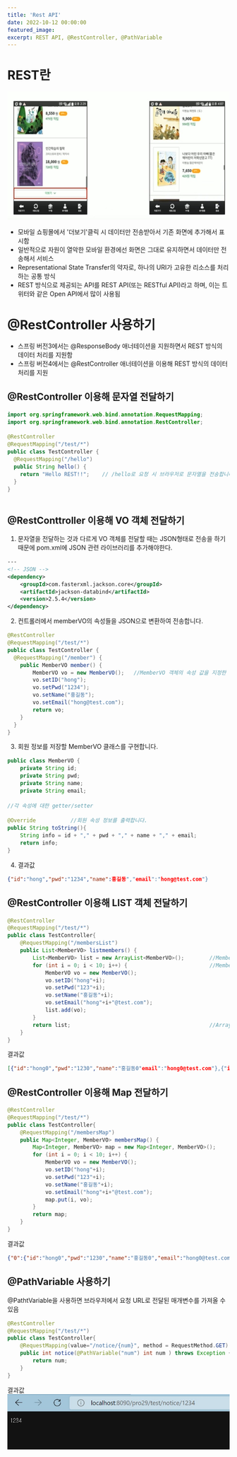 ```yaml
---
title: 'Rest API'
date: 2022-10-12 00:00:00
featured_image: 
excerpt: REST API, @RestController, @PathVariable
---
```


REST란
================

![](/images/Spring_Framework/Rest.jpg)

* 모바일 쇼핑몰에서 '더보기'클릭 시 데이터만 전송받아서 기존 화면에 추가해서 표시함
* 일반적으로 자원이 열악한 모바일 환경에선 화면은 그대로 유지하면서 데이터만 전송해서 서비스
* Representational State Transfer의 약자로, 하나의 URI가 고유한 리소스를 처리하는 공통 방식
* REST 방식으로 제공되는 API를 REST API(또는 RESTful API)라고 하며, 이는 트위터와 같은 Open API에서 많이 사용됨

 @RestController 사용하기
 =============================
 
 * 스프링 버전3에서는 @ResponseBody 애너테이션을 지원하면서 REST 방식의 데이터 처리를 지원함
 * 스프링 버전4에서는 @RestController 애너테이션을 이용해 REST 방식의 데이터 처리를 지원

@RestController 이용해 문자열 전달하기
--------------------------------------------------------------------------------

```java
import org.springframework.web.bind.annotation.RequestMapping;
import org.springframework.web.bind.annotation.RestController;

@RestController
@RequestMapping("/test/*")
public class TestController {
  @RequestMapping("/hello")
  public String hello() {
    return "Hello REST!!";    // /hello로 요청 시 브라우저로 문자열을 전송합니다.
  }
}
  
```

@RestConttroller 이용해 VO 객체 전달하기
----------------------------------------

1. 문자열을 전달하는 것과 다르게 VO 객체를 전달할 때는 JSON형태로 전송을 하기 때문에 pom.xml에 JSON 관련 라이브러리를 추가해야한다.

```pom.xml
---
<!-- JSON -->
<dependency>
	<groupId>com.fasterxml.jackson.core</groupId>
	<artifactId>jackson-databind</artifactId>
	<version>2.5.4</version>
</dependency>
```

2. 컨트롤러에서 memberVO의 속성들을 JSON으로 변환하여 전송합니다.
```java
@RestController
@RequestMapping("/test/*")
public class TestController {
  @RequestMapping("/member") {
    public MemberVO member() {
	    MemberVO vo = new MemberVO();   //MemberVO 객체의 속성 값을 지정한 후 JSON으로 전송합니다.
	    vo.setID("hong");
	    vo.setPwd("1234");
	    vo.setName("홍길동");
	    vo.setEmail("hong@test.com");
	    return vo;
	}	    
  }
}
```
3. 회원 정보를 저장할 MemberVO 클래스를 구현합니다.

```java
public class MemberVO {
	private String id;
	private String pwd;
	private String name;
	private String email;

//각 속성에 대한 getter/setter

@Override			//회원 속성 정보를 출력합니다.
public String toString(){
	String info = id + "," + pwd + "," + name + "," + email;
	return info;
}
```

4. 결과값

```JSON
{"id":"hong","pwd":"1234","name":홍길동","email":"hong@test.com"}
```

@RestController 이용해 LIST 객체 전달하기
------------------------------------------------

```java
@RestController
@RequestMapping("/test/*")
public class TestController{
	@RequestMapping("/membersList")
	public List<MemberVO> listmembers() {
		List<MemberVO> list = new ArrayList<MemberVO>();		//MemberVO 객체를 저장할 ArrayList 객체를 생성합니다.
		for (int i = 0; i < 10; i++) {							//MemberVO 객체를 10개 생성해 ArrayList에 저장합니다.
			MemberVO vo = new MemberVO();
			vo.setID("hong"+i);
			vo.setPwd("123"+i);
			vo.setName("홍길동"+i);
			vo.setEmail("hong"+i+"@test.com");
			list.add(vo);
		}
		return list;											//ArrayList를 JSON으로 브라우저에 전송합니다.
	}
}
```

결과값
```JSON
[{"id":"hong0","pwd":"1230","name":"홍길동0"email":"hong0@test.com"},{"id":"hong1","pwd":"1231","name":"홍길동1","email":"hong1@test.com"},{"id":"hong2","pwd":"1232","name":"홍길동2","email":"hong2@test.com"},{"id":"hong3","pwd":"1233","name":"홍길동3","email":"hong3@test.com"},{"id":"hong4","pwd":"1234","name":"홍길동4","email":"hong4@test.com"},{"id":"hong5","pwd":"1235","name":"홍길동5","email":"hong5@test.com"},{"id":"hong6","pwd":"1236","name":"홍길동6","email":"hong6@test.com"},{"id":"hong7","pwd":"1237","name":"홍길동7","email":"hong7@test.com"},{"id":"hong8","pwd":"1238","name":"홍길동8","email":"hong8@test.com"},{"id":"hong9","pwd":"1239","name":"홍길동9","email":"hong9@test.com"}]
```

@RestController 이용해 Map 전달하기
-----------------------------------------------

```java
@RestController
@RequestMapping("/test/*")
public class TestController{
	@RequestMapping("/membersMap")
	public Map<Integer, MemberVO> membersMap() {
		Map<Integer, MemberVO> map = new Map<Integer, MemberVO>();		//MemberVO 객체를 저장할 HashMap 객체를 생성합니다.
		for (int i = 0; i < 10; i++) {									//MemberVO 객체를 HashMap에 저장합니다.
			MemberVO vo = new MemberVO();
			vo.setID("hong"+i);
			vo.setPwd("123"+i);
			vo.setName("홍길동"+i);
			vo.setEmail("hong"+i+"@test.com");
			map.put(i, vo);
		}
		return map;														//HashMap 객체를 브라우저로 전송합니다.
	}
}
```

결과값
```JSON
{"0":{"id":"hong0","pwd":"1230","name":"홍길동0","email":"hong0@test.com"},"1":{"id":"hong1","pwd":"1231","name":"홍길동1","email":"hong1@test.com"},"2":{"id":"hong2","pwd":"1232","name":"홍길동2","email":"hong2@test.com"},"3":{"id":"hong3","pwd":"1233","name":"홍길동3","email":"hong3@test.com"},"4":{"id":"hong4","pwd":"1234","name":"홍길동4","email":"hong4@test.com"},"5":{"id":"hong5","pwd":"1235","name":"홍길동5","email":"hong5@test.com"},"6":{"id":"hong6","pwd":"1236","name":"홍길동6","email":"hong6@test.com"},"7":{"id":"hong7","pwd":"1237","name":"홍길동7","email":"hong7@test.com"},"8":{"id":"hong8","pwd":"1238","name":"홍길동8","email":"hong8@test.com"},"9":{"id":"hong9","pwd":"1239","name":"홍길동9","email":"hong9@test.com"}}
```

@PathVariable 사용하기
----------------------------

@PathtVariable을 사용하면 브라우저에서 요청 URL로 전달된 매개변수를 가져올 수 있음

```java
@RestController
@RequestMapping("/test/*")
public class TestController{
	@RequestMapping(value="/notice/{num}", method = RequestMethod.GET)			//브라우저에서 요청 시 {num} 부분의 값이 @PathVariable 로 지정됩니다.
	public int notice(@PathVariable("num") int num ) throws Exception {			//요청 URL에서 지정된 값이 num에 자동으로 할당됩니다.
		return num;
	}
}
```

결과값
![](/images/Spring_Framework/PathVariable.jpg)

